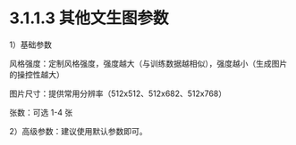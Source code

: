 # 3.1.1.3 其他文生图参数

1）基础参数

风格强度：定制风格强度，强度越大（与训练数据越相似），强度越小（生成图片的操控性越大）

图片尺寸：提供常用分辨率（512x512、512x682、512x768）

张数：可选 1-4 张

2）高级参数：建议使用默认参数即可。